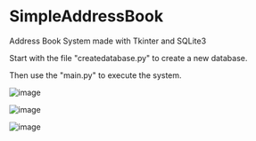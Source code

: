 # SimpleAddressBook

Address Book System made with Tkinter and SQLite3

Start with the file "createdatabase.py" to create a new database.

Then use the "main.py" to execute the system.

![image](https://github.com/jimmycychang/SimpleAddressBook/assets/103914673/f9c5c796-e180-404f-8d6c-50b7a10ed4e8)

![image](https://github.com/jimmycychang/SimpleAddressBook/assets/103914673/995f00aa-3a03-4400-9dd5-d224df182e04)

![image](https://github.com/jimmycychang/SimpleAddressBook/assets/103914673/fb3749c0-7840-441e-b8ee-fbbfc7f90046)
